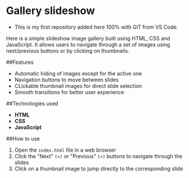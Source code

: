 # Gallery slideshow #

* This is my first repository added here 100% with GIT from VS Code.

Here is a simple slideshow image gallery built using HTML, CSS and JavaScript. It allows users to navigate through a set of images using next/previous buttons or by clicking on thumbnails.

##Features

* Automatic hiding of images except for the active one
* Navigation buttons to move between slides
* CLickable thumbnail images for direct slide selection
* Smooth transitions for better user experience

##Technologies used

* **HTML**
* **CSS**
* **JavaScript**

##How to use

1. Open the ```index.html``` file in a web browser
2. Click the "Next" ```(>)``` or "Previous" ```(<)``` buttons to navigate through the slides
3. Click on a thumbnail image to jump directly to the corresponding slide
